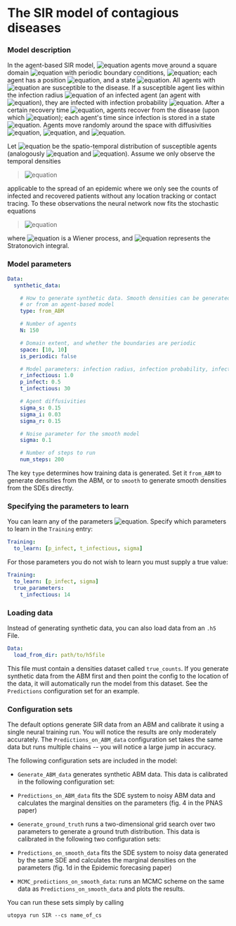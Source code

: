 # The SIR model of contagious diseases

### Model description
In the agent-based SIR model, ![equation](https://latex.codecogs.com/gif.image?%5Cinline%20%5Cdpi%7B110%7DN)
agents move around a square domain ![equation](https://latex.codecogs.com/gif.image?%5Cinline%20%5Cdpi%7B110%7D%5B0,%20L%5D%5E2)
with periodic boundary conditions, ![equation](https://latex.codecogs.com/gif.image?%5Cinline%20%5Cdpi%7B110%7D0%20%3C%20L%20%5Cin%20%5Cmathbb%7BR%7D);
each agent has a position ![equation](https://latex.codecogs.com/gif.image?%5Cinline%20%5Cdpi%7B110%7D%5Cmathbf%7Bx%7D_i),
and a state ![equation](https://latex.codecogs.com/gif.image?%5Cinline%20%5Cdpi%7B110%7Dk_i%20%5Cin%20%5C%7B%20%5Ctext%7BS,%20I,%20R%7D%20%5C%7D).
All agents with ![equation](https://latex.codecogs.com/gif.image?%5Cinline%20%5Cdpi%7B110%7Dk_i%20=%20%5Ctext%7BS%7D) are
susceptible to the disease. If a susceptible agent lies within the infection radius ![equation](https://latex.codecogs.com/gif.image?%5Cinline%20%5Cdpi%7B110%7Dr)
of an infected agent (an agent with ![equation](https://latex.codecogs.com/gif.image?%5Cinline%20%5Cdpi%7B110%7Dk_i%20=%20%5Ctext%7BI%7D)),
they are infected with infection probability ![equation](https://latex.codecogs.com/gif.image?%5Cinline%20%5Cdpi%7B110%7Dp).
After a certain recovery time ![equation](https://latex.codecogs.com/gif.image?%5Cinline%20%5Cdpi%7B110%7D%5Ctau),
agents recover from the disease (upon which ![equation](https://latex.codecogs.com/gif.image?%5Cinline%20%5Cdpi%7B110%7Dk_i%20=%20%5Ctext%7BR%7D));
each agent's time since infection is stored in a state ![equation](https://latex.codecogs.com/gif.image?%5Cinline%20%5Cdpi%7B110%7D%5Ctau_i).
Agents move randomly around the space with diffusivities ![equation](https://latex.codecogs.com/gif.image?%5Cinline%20%5Cdpi%7B110%7D%5Csigma_S),
![equation](https://latex.codecogs.com/gif.image?%5Cinline%20%5Cdpi%7B110%7D%5Csigma_I),
and ![equation](https://latex.codecogs.com/gif.image?%5Cinline%20%5Cdpi%7B110%7D%5Csigma_R).


Let ![equation](https://latex.codecogs.com/gif.image?%5Cinline%20%5Cdpi%7B110%7DS(%5Cmathbf%7Bx%7D,%20t))
be the spatio-temporal distribution of susceptible agents (analogously ![equation](https://latex.codecogs.com/gif.image?%5Cinline%20%5Cdpi%7B110%7DI)
and ![equation](https://latex.codecogs.com/gif.image?%5Cinline%20%5Cdpi%7B110%7DR)).
Assume we only observe the temporal densities
> ![equation](https://latex.codecogs.com/gif.image?%5Cinline%20%5Cdpi%7B110%7D%5Ctext%7BS%7D(t)%20=%20%5Cdfrac%7B1%7D%7BN%7D%5Cint_%5COmega%20S(%5Cmathbf%7Bx%7D,%20t)%20%5Cmathrm%7Bd%7D%5Cmathbf%7Bx%7D,)
>
applicable to the spread of an epidemic where we only see the counts of infected and recovered patients without any
location tracking or contact tracing. To these observations the neural network now fits the stochastic equations

> ![equation](https://latex.codecogs.com/gif.image?%5Cinline%20%5Cdpi%7B110%7D%5Cmathrm%7Bd%7D%5Ctext%7BS%7D%20=%20-%20%5Cbeta%20%5Ctext%7BSI%7D%20%5Cmathrm%7Bd%7Dt%20-%20%5Csigma%20%5Ctext%7BI%7D%20%5Ccirc%20%5Cmathrm%7Bd%7DW%20%20%5C%5C%20%20%20%5Cmathrm%7Bd%7D%5Ctext%7BI%7D%20=%20(%5Cbeta%20%5Ctext%7BS%7D%20-%20%5Ctau%5E%7B-1%7D)%5Ctext%7BI%7D%5Cmathrm%7Bd%7Dt%20&plus;%20%20%5Csigma%20%5Ctext%7BI%7D%20%5Ccirc%20%5Cmathrm%7Bd%7DW%20%5Cnonumber%20%5C%5C%20%20%20%5Cmathrm%7Bd%7D%5Ctext%7BR%7D%20=%20%5Ctau%5E%7B-1%7D%20%5Ctext%7BI%7D%5Cmathrm%7Bd%7Dt,)
>
where ![equation](https://latex.codecogs.com/gif.image?%5Cinline%20%5Cdpi%7B110%7DW) is a Wiener process,
and ![equation](https://latex.codecogs.com/gif.image?%5Cinline%20%5Cdpi%7B110%7D%5Ccirc) represents the Stratonovich integral.

### Model parameters

```yaml
Data:
  synthetic_data:

    # How to generate synthetic data. Smooth densities can be generated directly using the SDE model,
    # or from an agent-based model
    type: from_ABM

    # Number of agents
    N: 150

    # Domain extent, and whether the boundaries are periodic
    space: [10, 10]
    is_periodic: false

    # Model parameters: infection radius, infection probability, infection time
    r_infectious: 1.0
    p_infect: 0.5
    t_infectious: 30

    # Agent diffusivities
    sigma_s: 0.15
    sigma_i: 0.03
    sigma_r: 0.15

    # Noise parameter for the smooth model
    sigma: 0.1

    # Number of steps to run
    num_steps: 200
```
The key `type` determines how training data is generated. Set it `from_ABM` to generate
densities from the ABM, or to `smooth` to generate smooth densities from the SDEs directly.

### Specifying the parameters to learn
You can learn any of the parameters
![equation](https://latex.codecogs.com/gif.image?%5Cinline%20%5Cdpi%7B110%7Dp,%20t,%20%5Csigma).
Specify which parameters to learn in the `Training` entry:
```yaml
Training:
  to_learn: [p_infect, t_infectious, sigma]
```
For those parameters you do not wish to learn you must supply a true value:
```yaml
Training:
  to_learn: [p_infect, sigma]
  true_parameters:
    t_infectious: 14
```

### Loading data
Instead of generating synthetic data, you can also load data from an `.h5` File.

```yaml
Data:
  load_from_dir: path/to/h5file
```
This file must contain a densities dataset called `true_counts`. If you generate synthetic data
from the ABM first and then point the config to the location of the data, it will automatically run the model
from this dataset. See the `Predictions` configuration set for an example.

### Configuration sets
The default options generate SIR data from an ABM and calibrate it using a single neural training run.
You will notice the results are only moderately accurately. The ``Predictions_on_ABM_data`` configuration
set takes the same data but runs multiple chains -- you will notice a large jump in accuracy.

The following configuration sets are included in the model:

- `Generate_ABM_data` generates synthetic ABM data. This data is calibrated in the following configuration set:
- `Predictions_on_ABM_data` fits the SDE system to noisy ABM data and calculates the marginal densities on the
parameters (fig. 4 in the PNAS paper)

- `Generate_ground_truth` runs a two-dimensional grid search over two parameters to generate a ground truth distribution.
This data is calibrated in the following two configuration sets:
- `Predictions_on_smooth_data` fits the SDE system to noisy data generated by the same SDE and calculates the marginal
densities on the parameters (fig. 1d in the Epidemic forecasing paper)
- `MCMC_predictions_on_smooth_data`: runs an MCMC scheme on the same data as `Predictions_on_smooth_data` and plots the
results.


You can run these sets simply by calling

```commandline
utopya run SIR --cs name_of_cs
```
